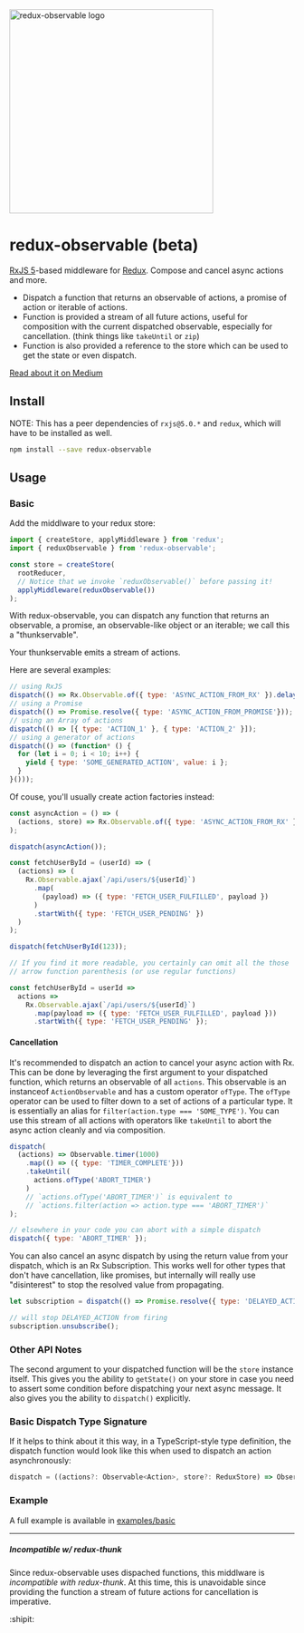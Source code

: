 <img title="redux-observable logo" src="https://cloud.githubusercontent.com/assets/762949/15234285/e84cc032-1864-11e6-9fb5-ced867249343.png" width="360">

# redux-observable (beta)

[RxJS 5](http://github.com/ReactiveX/RxJS)-based middleware for
[Redux](http://github.com/reactjs/redux). Compose and cancel async actions and more.

- Dispatch a function that returns an observable of actions, a promise of action or iterable of actions.
- Function is provided a stream of all future actions, useful for composition with the current dispatched observable, especially for cancellation.
  (think things like `takeUntil` or `zip`)
- Function is also provided a reference to the store which can be used to get the state or even dispatch.

[Read about it on Medium](https://medium.com/@benlesh/redux-observable-ec0b00d2eb52)

## Install

NOTE: This has a peer dependencies of `rxjs@5.0.*` and `redux`, which will have to be installed
as well.

```sh
npm install --save redux-observable
```

## Usage

### Basic

Add the middlware to your redux store:

```js
import { createStore, applyMiddleware } from 'redux';
import { reduxObservable } from 'redux-observable';

const store = createStore(
  rootReducer,
  // Notice that we invoke `reduxObservable()` before passing it!
  applyMiddleware(reduxObservable())
);

```

With redux-observable, you can dispatch any function that returns an observable,
a promise, an observable-like object or an iterable; we call this a "thunkservable".

Your thunkservable emits a stream of actions.

Here are several examples:

```js
// using RxJS
dispatch(() => Rx.Observable.of({ type: 'ASYNC_ACTION_FROM_RX' }).delay(1000));
// using a Promise
dispatch(() => Promise.resolve({ type: 'ASYNC_ACTION_FROM_PROMISE'}));
// using an Array of actions
dispatch(() => [{ type: 'ACTION_1' }, { type: 'ACTION_2' }]);
// using a generator of actions
dispatch(() => (function* () {
  for (let i = 0; i < 10; i++) {
    yield { type: 'SOME_GENERATED_ACTION', value: i };
  }
}()));
```

Of couse, you'll usually create action factories instead:

```js
const asyncAction = () => (
  (actions, store) => Rx.Observable.of({ type: 'ASYNC_ACTION_FROM_RX' }).delay(1000)
);

dispatch(asyncAction());

const fetchUserById = (userId) => (
  (actions) => (
    Rx.Observable.ajax(`/api/users/${userId}`)
      .map(
        (payload) => ({ type: 'FETCH_USER_FULFILLED', payload })
      )
      .startWith({ type: 'FETCH_USER_PENDING' })
  )
);

dispatch(fetchUserById(123));

// If you find it more readable, you certainly can omit all the those
// arrow function parenthesis (or use regular functions)

const fetchUserById = userId =>
  actions =>
    Rx.Observable.ajax(`/api/users/${userId}`)
      .map(payload => ({ type: 'FETCH_USER_FULFILLED', payload }))
      .startWith({ type: 'FETCH_USER_PENDING' });

```

#### Cancellation

It's recommended to dispatch an action to cancel your async action with Rx. This can be done
by leveraging the first argument to your dispatched function, which returns an observable of all `actions`.
This observable is an instanceof `ActionObservable` and has a custom operator `ofType`. The `ofType`
operator can be used to filter down to a set of actions of a particular type. It is essentially an alias
for `filter(action.type === 'SOME_TYPE')`. You can use this stream of all actions with operators like
`takeUntil` to abort the async action cleanly and via composition.

```js
dispatch(
  (actions) => Observable.timer(1000)
    .map(() => ({ type: 'TIMER_COMPLETE'}))
    .takeUntil(
      actions.ofType('ABORT_TIMER')
    )
    // `actions.ofType('ABORT_TIMER')` is equivalent to
    // `actions.filter(action => action.type === 'ABORT_TIMER')`
);

// elsewhere in your code you can abort with a simple dispatch
dispatch({ type: 'ABORT_TIMER' });
```

You can also cancel an async dispatch by using the return value from your dispatch, which is an
Rx Subscription. This works well for other types that don't have cancellation, like promises, but
internally will really use "disinterest" to stop the resolved value from propagating.

```js
let subscription = dispatch(() => Promise.resolve({ type: 'DELAYED_ACTION' }));

// will stop DELAYED_ACTION from firing
subscription.unsubscribe();
```

### Other API Notes

The second argument to your dispatched function will be the `store` instance itself. This gives you
the ability to `getState()` on your store in case you need to assert some condition before dispatching your
next async message. It also gives you the ability to `dispatch()` explicitly.

### Basic Dispatch Type Signature

If it helps to think about it this way, in a TypeScript-style type definition, the dispatch function would
look like this when used to dispatch an action asynchronously:

```TypeScript
dispatch = ((actions?: Observable<Action>, store?: ReduxStore) => Observable<Action>) => Subscription;
```

### Example

A full example is available in [examples/basic](examples/basic)

* * *

##### Incompatible w/ redux-thunk

Since redux-observable uses dispached functions, this middlware is *incompatible with redux-thunk*. At this time, this is unavoidable since providing the function a stream of future actions for cancellation is imperative.

:shipit:
